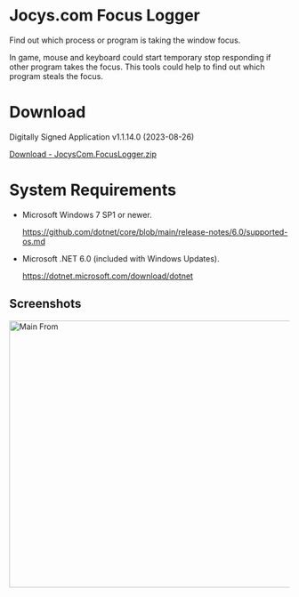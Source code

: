 # Jocys.com Focus Logger

Find out which process or program is taking the window focus.

In game, mouse and keyboard could start temporary stop responding if other program takes the focus. This tools could help to find out which program steals the focus.

# Download

Digitally Signed Application v1.1.14.0 (2023-08-26)

[Download - JocysCom.FocusLogger.zip](https://github.com/JocysCom/FocusLogger/releases/download/1.1.14/JocysCom.FocusLogger.zip)

# System Requirements

- Microsoft Windows 7 SP1 or newer.

  https://github.com/dotnet/core/blob/main/release-notes/6.0/supported-os.md
- Microsoft .NET 6.0 (included with Windows Updates).

  https://dotnet.microsoft.com/download/dotnet

## Screenshots

<img alt="Main From" src="FocusLogger/Documents/Images/JocysCom.FocusLogger.png" width="700" height="480">

